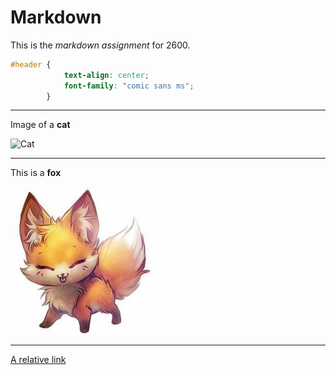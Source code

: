 # Markdown
This is the _markdown assignment_ for 2600.

```css
#header {
            text-align: center; 
            font-family: "comic sans ms"; 
        }
```
***
Image of a **cat** 

![Cat](https://static-cdn.123rf.com/images/v5/index-thumbnail/84170952-b.jpg "Cat")
***
This is a **fox**

![Fox](Fox.jpg "Fox")
***
[A relative link](File-2.md)
